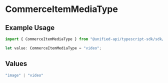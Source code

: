 # CommerceItemMediaType

## Example Usage

```typescript
import { CommerceItemMediaType } from "@unified-api/typescript-sdk/sdk/models/shared";

let value: CommerceItemMediaType = "video";
```

## Values

```typescript
"image" | "video"
```